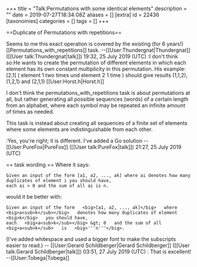 +++
title = "Talk:Permutations with some identical elements"
description = ""
date = 2019-07-27T18:34:08Z
aliases = []
[extra]
id = 22436
[taxonomies]
categories = []
tags = []
+++

==Duplicate of Permutations with repetitions==

Seems to me this exact operation is covered by the existing (for 6 years!) [[Permutations_with_repetitions]] task. --[[User:Thundergnat|Thundergnat]] ([[User talk:Thundergnat|talk]]) 19:32, 25 July 2019 (UTC)
:I don't think so.He wants to create the permutation of different elements in which each element has its own constant multiplicity in this permutation. His example: [2,1] ( element 1 two times und element 2 1 time ) should give results (1,1,2), (1,2,1) and (2,1,1) 
[[User:Horst.h|Horst.h]]

I don't think the permutations_with_repetitions task is about permutations at all, but rather generating all possible sequences (words) of a certain length from an alphabet, where each symbol may be repeated an infinite amount of times as needed.

This task is instead about creating all sequences of a finite set of elements where some elements are indistinguishable from each other.

:Yes, you're right; it is different. I've added a Go solution --[[User:PureFox|PureFox]] ([[User talk:PureFox|talk]]) 21:27, 25 July 2019 (UTC)


== task wording ==
Where it says:

    Given an input of the form [a1, a2, ..., ak] where ai denotes how many duplicates of element i you should have, 
    each ai > 0 and the sum of all ai is n.

would it be better with:

    Given an input of the form   <big>[a1, a2, ..., ak]</big>   where   <big>a<sub>k</sub></big>   denotes how many duplicates of element   <big>k</big>   you should have, 
    each   <big>a<sub>k</sub></big> &gt; 0   and the sum of all   <big>a<sub>k</sub>   is   <big>'''n'''</big>.


(I've added whitespace and used a bigger font to make the subscripts easier to read.)     -- [[User:Gerard Schildberger|Gerard Schildberger]] ([[User talk:Gerard Schildberger|talk]]) 03:51, 27 July 2019 (UTC)
: That is excellent! --[[User:Tobega|Tobega]]

